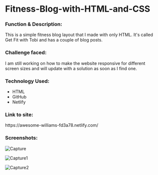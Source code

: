# Fitness-Blog-with-HTML-and-CSS

<h3>Function & Description:</h3>
This is a simple fitness blog layout that I made with only HTML. It's called Get Fit with Tobi and has a couple of blog posts.

<h3>Challenge faced:</h3>
I am still working on how to make the website responsive for different screen sizes and will update with a solution as soon as I find one.

<h3>Technology Used:</h3>

- HTML
- GitHub 
- Netlify

<h3>Link to site:</h3>
https://awesome-williams-fd3a78.netlify.com/

<h3>Screenshots:</h3>

![Capture](https://user-images.githubusercontent.com/40691059/77849324-c1f6ea00-71c2-11ea-9187-1bd2aa96ea8b.PNG)

![Capture1](https://user-images.githubusercontent.com/40691059/77849333-d1763300-71c2-11ea-929d-5de28fe81022.PNG)

![Capture2](https://user-images.githubusercontent.com/40691059/77849334-d3d88d00-71c2-11ea-93e7-d8dc63ff5f3b.PNG)



